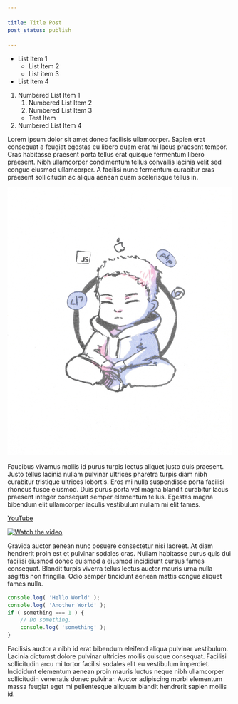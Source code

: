 ```yaml
---

title: Title Post
post_status: publish

---
```


- List Item 1
	- List Item 2
	- List item 3
- List Item 4

1. Numbered List Item 1
	1. Numbered List Item 2
	2. Numbered List Item 3
    - Test Item
4. Numbered List Item 4

Lorem ipsum dolor sit amet donec facilisis ullamcorper. Sapien erat consequat a feugiat egestas eu libero quam erat mi lacus praesent tempor. Cras habitasse praesent porta tellus erat quisque fermentum libero praesent. Nibh ullamcorper condimentum tellus convallis lacinia velit sed congue eiusmod ullamcorper. A facilisi nunc fermentum curabitur cras praesent sollicitudin ac aliqua aenean quam scelerisque tellus in.

![Matt Watson](/_images/pic.jpg "Matt Watson")

Faucibus vivamus mollis id purus turpis lectus aliquet justo duis praesent. Justo tellus lacinia nullam pulvinar ultrices pharetra turpis diam nibh curabitur tristique ultrices lobortis. Eros mi nulla suspendisse porta facilisi rhoncus fusce eiusmod. Duis purus porta vel magna blandit curabitur lacus praesent integer consequat semper elementum tellus. Egestas magna bibendum elit ullamcorper iaculis vestibulum nullam mi elit fames.

[YouTube](https://www.youtube.com/embed/StTqXEQ2l-Y)

[![Watch the video](https://img.youtube.com/vi/nTQUwghvy5Q/hqdefault.jpg)](https://youtu.be/nTQUwghvy5Q)

Gravida auctor aenean nunc posuere consectetur nisi laoreet. At diam hendrerit proin est et pulvinar sodales cras. Nullam habitasse purus quis dui facilisi eiusmod donec euismod a eiusmod incididunt cursus fames consequat. Blandit turpis viverra tellus lectus auctor mauris urna nulla sagittis non fringilla. Odio semper tincidunt aenean mattis congue aliquet fames nulla.

```js
console.log( 'Hello World' );
console.log( 'Another World' );
if ( something === 1 ) {
	// Do something.
	console.log( 'something' );
}
```

Facilisis auctor a nibh id erat bibendum eleifend aliqua pulvinar vestibulum. Lacinia dictumst dolore pulvinar ultricies mollis quisque consequat. Facilisi sollicitudin arcu mi tortor facilisi sodales elit eu vestibulum imperdiet. Incididunt elementum aenean proin mauris luctus neque nibh ullamcorper sollicitudin venenatis donec pulvinar. Auctor adipiscing morbi elementum massa feugiat eget mi pellentesque aliquam blandit hendrerit sapien mollis id.
